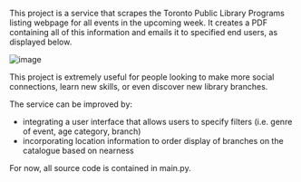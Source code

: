 This project is a service that scrapes the Toronto Public Library Programs listing webpage for all events in the upcoming week. It creates a PDF containing all of this information and emails it to specified end users, as displayed below.

![image](https://github.com/ZuhairQureshi/Toronto-Public-Library-Event-Catalogue-Service/assets/80606586/b1ea7824-6582-4bcc-9e24-3bf37255ebe3)

This project is extremely useful for people looking to make more social connections, learn new skills, or even discover new library branches. 

The service can be improved by:
* integrating a user interface that allows users to specify filters (i.e. genre of event, age category, branch)
* incorporating location information to order display of branches on the catalogue based on nearness

For now, all source code is contained in main.py.
